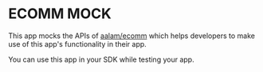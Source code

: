 # ECOMM MOCK

This app mocks the APIs of [aalam/ecomm](https://apps.aalam.io/provider/aalam/app/ecomm)
which helps developers to make use of this app's functionality in their app.

You can use this app in your SDK while testing your app.
